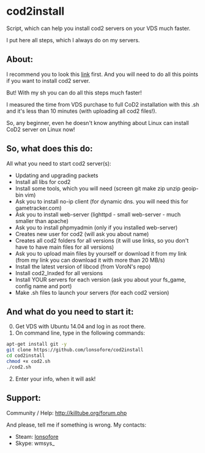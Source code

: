# cod2install
Script, which can help you install cod2 servers on your VDS much faster.

I put here all steps, which I always do on my servers.


## About:
I recommend you to look this [link](https://killtube.org/showthread.php?2454-Work-in-progress-Setup-CoD2-on-your-ubuntu-14-04-server) first. 
And you will need to do all this points if you want to install cod2 server.

But! With my sh you can do all this steps much faster!

I measured the time from VDS purchase to full CoD2 installation with this .sh and it's less than 10 minutes (with uploading all cod2 files!).

So, any beginner, even he doesn't know anything about Linux can install CoD2 server on Linux now!


## So, what does this do:
All what you need to start cod2 server(s): 
- Updating and upgrading packets
- Install all libs for cod2
- Install some tools, which you will need (screen git make zip unzip geoip-bin vim)
- Ask you to install no-ip client (for dynamic dns. you will need this for gametracker.com)
- Ask you to install web-server (lighttpd - small web-server - much smaller than apache)
- Ask you to install phpmyadmin (only if you installed web-server)
- Creates new user for cod2 (will ask you about name)
- Creates all cod2 folders for all versions (it will use links, so you don't have to have main files for all versions)
- Ask you to upload main files by yourself or download it from my link (from my link you can download it with more than 20 MB/s)
- Install the latest version of libcod (from VoroN's repo)
- Install cod2_lnxded for all versions
- Install YOUR servers for each version (ask you about your fs_game, config name and port)
- Make .sh files to launch your servers (for each cod2 version)


## And what do you need to start it:
0. Get VDS with Ubuntu 14.04 and log in as root there.
1. On command line, type in the following commands:
```sh
apt-get install git -y
git clone https://github.com/lonsofore/cod2install
cd cod2install
chmod +x cod2.sh
./cod2.sh
``` 
2. Enter your info, when it will ask!


## Support:
Community / Help: http://killtube.org/forum.php

And please, tell me if something is wrong. My contacts:
- Steam: [lonsofore](http://steamcommunity.com/id/lonsofore/)
- Skype: wmsys_